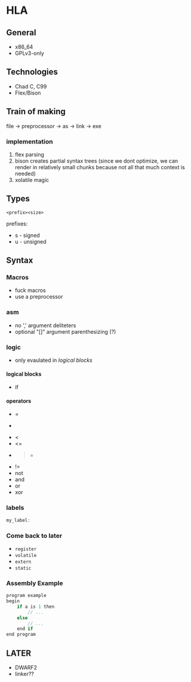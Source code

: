 # HLA

## General
+ x86_64
+ GPLv3-only

## Technologies
+ Chad C, C99
+ Flex/Bison

## Train of making
file -> preprocessor -> as -> link -> exe

### implementation
1. flex parsing
2. bison creates partial syntax trees (since we dont optimize, we can render in relatively small chunks because not all that much context is needed)
3. xolatile magic

## Types
```
<prefix><size>
```

prefixes:
+ s - signed
+ u - unsigned

## Syntax
### Macros
+ fuck macros
+ use a preprocessor
### asm
+ no ',' argument deliteters
+ optional "[]" argument parenthesizing (?)
### logic
+ only evaulated in _logical blocks_
#### logical blocks
+ if
#### operators
+ =
+ >
+ <
+ <=
+ >=
+ !=
+ not
+ and
+ or
+ xor

### labels
```C
my_label:

```

### Come back to later
+ `register`
+ `volatile`
+ `extern`
+ `static`

### Assembly Example
```C
program example
begin
    if a is 1 then
        // ...
    else
        // ...
    end if
end program
```

## LATER
+ DWARF2
+ linker??
